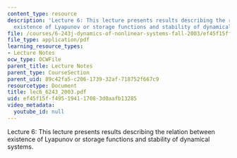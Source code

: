 ```yaml
---
content_type: resource
description: 'Lecture 6: This lecture presents results describing the relation between
  existence of Lyapunov or storage functions and stability of dynamical systems.'
file: /courses/6-243j-dynamics-of-nonlinear-systems-fall-2003/ef45f15ff495194117083d0aafb13285_lec6_6243_2003.pdf
file_type: application/pdf
learning_resource_types:
- Lecture Notes
ocw_type: OCWFile
parent_title: Lecture Notes
parent_type: CourseSection
parent_uid: 89c42fa5-c206-1739-32af-718752f667c9
resourcetype: Document
title: lec6_6243_2003.pdf
uid: ef45f15f-f495-1941-1708-3d0aafb13285
video_metadata:
  youtube_id: null
---
```

Lecture 6: This lecture presents results describing the relation between existence of Lyapunov or storage functions and stability of dynamical systems.